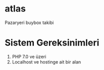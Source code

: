 # atlas
Pazaryeri buybox takibi


# Sistem Gereksinimleri
1. PHP 7.0 ve üzeri
2. Localhost ve hostinge ait bir alan

 

